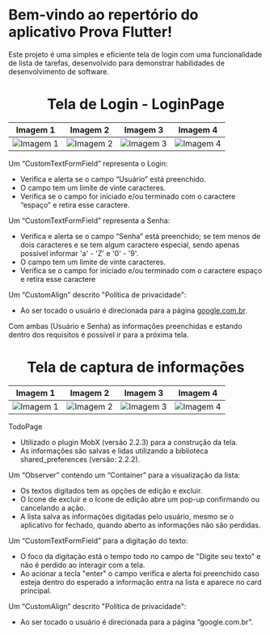 
# Bem-vindo ao repertório do aplicativo Prova Flutter!
Este projeto é uma simples e eficiente tela de login com uma funcionalidade de lista de tarefas, desenvolvido para demonstrar habilidades de desenvolvimento de software.
#

<div align="center">

# Tela de Login - LoginPage

| Imagem 1 | Imagem 2 | Imagem 3 | Imagem 4 |
|:---:|:---:|:---:|:---:|
| ![Imagem 1](assets/images/print_loginPage.jpg) | ![Imagem 2](assets/images/print_loginPage_erros.jpg) | ![Imagem 3](assets/images/print_loginPage_erroSenhaInsu.jpg) | ![Imagem 4](assets/images/print_loginPage_erroSenhaCaracterEsp.jpg) |
</div>

Um “CustomTextFormField” representa o Login:
* Verifica e alerta se o campo “Usuário” está preenchido.
* O campo tem um limite de vinte caracteres.
* Verifica se o campo for iniciado e/ou terminado com o caractere “espaço” e retira esse caractere.

Um “CustomTextFormField” representa a Senha:
* Verifica e alerta se o campo “Senha” está preenchido; se tem menos de dois caracteres e se tem algum caractere especial, sendo apenas possível informar 'a' - 'Z' e '0' - '9'.
* O campo tem um limite de vinte caracteres.
* Verifica se o campo for iniciado e/ou terminado com o caractere espaço e retira esse caractere

Um “CustomAlign” descrito "Política de privacidade":
* Ao ser tocado o usuário é direcionada para a página [google.com.br](https://www.google.com.br/).

Com ambas (Usuário e Senha) as informações preenchidas e estando dentro dos requisitos é possível ir para a próxima tela.

#

<div align="center">
  
# Tela de captura de informações

| Imagem 1 | Imagem 2 | Imagem 3 | Imagem 4 |
|:---:|:---:|:---:|:---:|
| ![Imagem 1](assets/images/print_todoPage.jpg) | ![Imagem 2](assets/images/print_todoPage_erroPreenchimento.jpg) | ![Imagem 3](assets/images/print_todoPage_excluir.jpg) | ![Imagem 4](assets/images/print_todoPage_edicao.jpg) |

</div>

TodoPage
* Utilizado o plugin MobX (versão 2.2.3) para a construção da tela.
* As informações são salvas e lidas utilizando a biblioteca shared_preferences (versão: 2.2.2).

Um “Observer” contendo um “Container” para a visualização da lista:
* Os textos digitados tem as opções de edição e excluir.
* O Icone de excluir e o Icone de edição abre um pop-up confirmando ou cancelando a ação.
* A lista salva as informações digitadas pelo usuário, mesmo se o aplicativo for fechado, quando aberto as informações não são perdidas.

Um “CustomTextFormField” para a digitação do texto:
* O foco da digitação está o tempo todo no campo de "Digite seu texto" e não é perdido ao interagir com a tela.
* Ao acionar a tecla "enter" o campo verifica e alerta foi preenchido caso esteja dentro do esperado a informação entra na lista e aparece no card principal.

 Um “CustomAlign” descrito "Política de privacidade":
* Ao ser tocado o usuário é direcionada para a página “google.com.br”.
